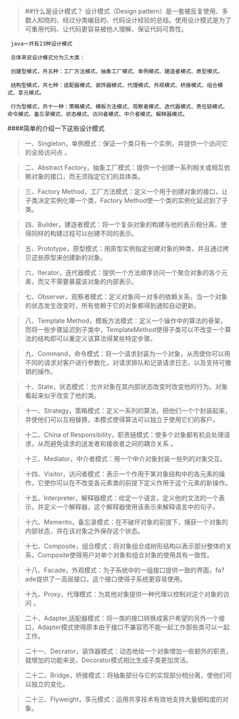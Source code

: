 >##什么是设计模式？
设计模式（Design pattern）是一套被反复使用、多数人知晓的、经过分类编目的、代码设计经验的总结。使用设计模式是为了可重用代码、让代码更容易被他人理解、保证代码可靠性。

     java一共有23种设计模式

     总体来说设计模式分为三大类：

     创建型模式，共五种：工厂方法模式、抽象工厂模式、单例模式、建造者模式、原型模式。

     结构型模式，共七种：适配器模式、装饰器模式、代理模式、外观模式、桥接模式、组合模式、享元模式。

     行为型模式，共十一种：策略模式、模板方法模式、观察者模式、迭代器模式、责任链模式、命令模式、备忘录模式、状态模式、访问者模式、中介者模式、解释器模式。
####简单的介绍一下这些设计模式

>一、Singleton，单例模式：保证一个类只有一个实例，并提供一个访问它的全局访问点 。

>二、Abstract Factory，抽象工厂模式：提供一个创建一系列相关或相互依赖对象的接口，而无须指定它们的具体类。
 
>三、Factory Method，工厂方法模式：定义一个用于创建对象的接口，让子类决定实例化哪一个类，Factory Method使一个类的实例化延迟到了子类。
 
>四、Builder，建造者模式：将一个复杂对象的构建与他的表示相分离，使得同样的构建过程可以创建不同的表示。 

>五、Prototype，原型模式：用原型实例指定创建对象的种类，并且通过拷贝这些原型来创建新的对象。
 
>六、Iterator，迭代器模式：提供一个方法顺序访问一个聚合对象的各个元素，而又不需要暴露该对象的内部表示。 

>七、Observer，观察者模式：定义对象间一对多的依赖关系，当一个对象的状态发生改变时，所有依赖于它的对象都得到通知自动更新。
 
>八、Template Method，模板方法模式：定义一个操作中的算法的骨架，而将一些步骤延迟到子类中，TemplateMethod使得子类可以不改变一个算法的结构即可以重定义该算法得某些特定步骤。 

>九、Command，命令模式：将一个请求封装为一个对象，从而使你可以用不同的请求对客户进行参数化，对请求排队和记录请求日志，以及支持可撤销的操作。 

>十、State，状态模式：允许对象在其内部状态改变时改变他的行为。对象看起来似乎改变了他的类。 

>十一、Strategy，策略模式：定义一系列的算法，把他们一个个封装起来，并使他们可以互相替换，本模式使得算法可以独立于使用它们的客户。
 
>十二、China of Responsibility，职责链模式：使多个对象都有机会处理请求，从而避免请求的送发者和接收者之间的耦合关系 。

>十三、Mediator，中介者模式：用一个中介对象封装一些列的对象交互。 

>十四、Visitor，访问者模式：表示一个作用于某对象结构中的各元素的操作，它使你可以在不改变各元素类的前提下定义作用于这个元素的新操作。

 >十五、Interpreter，解释器模式：给定一个语言，定义他的文法的一个表示，并定义一个解释器，这个解释器使用该表示来解释语言中的句子。
 
>十六、Memento，备忘录模式：在不破坏对象的前提下，捕获一个对象的内部状态，并在该对象之外保存这个状态。 

>十七、Composite，组合模式：将对象组合成树形结构以表示部分整体的关系，Composite使得用户对单个对象和组合对象的使用具有一致性。 

>十八、Facade，外观模式：为子系统中的一组接口提供一致的界面，fa?ade提供了一高层接口，这个接口使得子系统更容易使用。 

>十九、Proxy，代理模式：为其他对象提供一种代理以控制对这个对象的访问 。

>二十、Adapter,适配器模式：将一类的接口转换成客户希望的另外一个接口，Adapter模式使得原本由于接口不兼容而不能一起工作那些类可以一起工作。 

>二十一、Decrator，装饰器模式：动态地给一个对象增加一些额外的职责，就增加的功能来说，Decorator模式相比生成子类更加灵活。 

>二十二、Bridge，桥接模式：将抽象部分与它的实现部分相分离，使他们可以独立的变化。 

>二十三、Flyweight，享元模式：运用共享技术有效地支持大量细粒度的对象。
